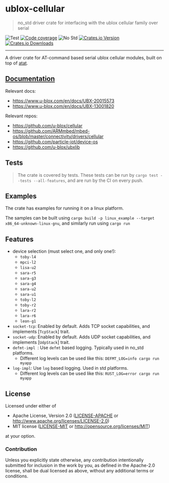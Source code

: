 # ublox-cellular

> no_std driver crate for interfacing with the ublox cellular family over serial

![Test][test]
[![Code coverage][codecov-badge]][codecov]
![No Std][no-std-badge]
[![Crates.io Version][crates-io-badge]][crates-io]
[![Crates.io Downloads][crates-io-download-badge]][crates-io-download]

---

A driver crate for AT-command based serial ublox cellular modules, built on top of [atat].

[atat]: https://crates.io/crates/atat


## [Documentation](https://docs.rs/ublox-cellular-rs/latest)

Relevant docs:
- https://www.u-blox.com/en/docs/UBX-20015573
- https://www.u-blox.com/en/docs/UBX-13001820

Relevant repos:
- https://github.com/u-blox/cellular
- https://github.com/ARMmbed/mbed-os/blob/master/connectivity/drivers/cellular
- https://github.com/particle-iot/device-os
- https://github.com/u-blox/ubxlib


## Tests

> The crate is covered by tests. These tests can be run by `cargo test --tests --all-features`, and are run by the CI on every push.


## Examples
The crate has examples for running it on a linux platform.

The samples can be built using `cargo build -p linux_example --target x86_64-unknown-linux-gnu`, and similarly run using `cargo run`


## Features

- device selection (must select one, and only one!):
  - `toby-l4`
  - `mpci-l2`
  - `lisa-u2`
  - `sara-r5`
  - `sara-g3`
  - `sara-g4`
  - `sara-u2`
  - `sara-u1`
  - `toby-l2`
  - `toby-r2`
  - `lara-r2`
  - `lara-r6`
  - `leon-g1`
- `socket-tcp`: Enabled by default. Adds TCP socket capabilities, and implements [`TcpStack`] trait.
- `socket-udp`: Enabled by default. Adds UDP socket capabilities, and implements [`UdpStack`] trait.
- `defmt-impl `: Use `defmt` based logging. Typically used in no_std platforms.
  - Different log levels can be used like this: `DEFMT_LOG=info cargo run myapp`
- `log-impl`: Use `log` based logging. Used in std platforms.
  - Different log levels can be used like this: `RUST_LOG=error cargo run myapp`


## License

Licensed under either of

- Apache License, Version 2.0 ([LICENSE-APACHE](LICENSE-APACHE) or
 http://www.apache.org/licenses/LICENSE-2.0)
- MIT license ([LICENSE-MIT](LICENSE-MIT) or http://opensource.org/licenses/MIT)

at your option.

### Contribution

Unless you explicitly state otherwise, any contribution intentionally submitted
for inclusion in the work by you, as defined in the Apache-2.0 license, shall be
dual licensed as above, without any additional terms or conditions.


<!-- Badges -->
[test]: https://github.com/BlackbirdHQ/ublox-cellular-rs/workflows/Test/badge.svg
[no-std-badge]: https://img.shields.io/badge/no__std-yes-blue
[codecov-badge]: https://codecov.io/gh/BlackbirdHQ/ublox-cellular-rs/branch/master/graph/badge.svg
[codecov]: https://codecov.io/gh/BlackbirdHQ/ublox-cellular-rs
[crates-io]: https://crates.io/crates/ublox-cellular-rs
[crates-io-badge]: https://img.shields.io/crates/v/ublox-cellular-rs.svg?maxAge=3600
[crates-io-download]: https://crates.io/crates/ublox-cellular-rs
[crates-io-download-badge]: https://img.shields.io/crates/d/ublox-cellular-rs.svg?maxAge=3600
